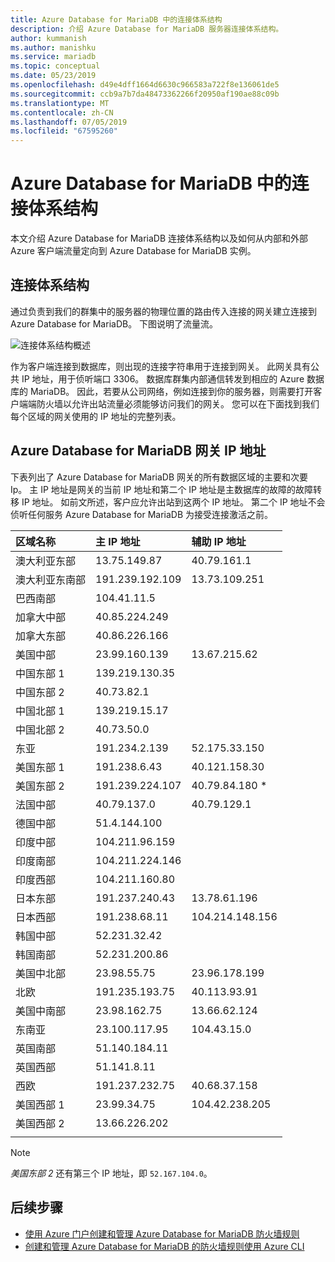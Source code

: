 ```yaml
---
title: Azure Database for MariaDB 中的连接体系结构
description: 介绍 Azure Database for MariaDB 服务器连接体系结构。
author: kummanish
ms.author: manishku
ms.service: mariadb
ms.topic: conceptual
ms.date: 05/23/2019
ms.openlocfilehash: d49e4dff1664d6630c966583a722f8e136061de5
ms.sourcegitcommit: ccb9a7b7da48473362266f20950af190ae88c09b
ms.translationtype: MT
ms.contentlocale: zh-CN
ms.lasthandoff: 07/05/2019
ms.locfileid: "67595260"
---
```

# <a name="connectivity-architecture-in-azure-database-for-mariadb"></a>Azure Database for MariaDB 中的连接体系结构
本文介绍 Azure Database for MariaDB 连接体系结构以及如何从内部和外部 Azure 客户端流量定向到 Azure Database for MariaDB 实例。

## <a name="connectivity-architecture"></a>连接体系结构

通过负责到我们的群集中的服务器的物理位置的路由传入连接的网关建立连接到 Azure Database for MariaDB。 下图说明了流量流。

![连接体系结构概述](./media/concepts-connectivity-architecture/connectivity-architecture-overview-proxy.png)

作为客户端连接到数据库，则出现的连接字符串用于连接到网关。 此网关具有公共 IP 地址，用于侦听端口 3306。 数据库群集内部通信转发到相应的 Azure 数据库的 MariaDB。 因此，若要从公司网络，例如连接到你的服务器，则需要打开客户端端防火墙以允许出站流量必须能够访问我们的网关。 您可以在下面找到我们每个区域的网关使用的 IP 地址的完整列表。

## <a name="azure-database-for-mariadb-gateway-ip-addresses"></a>Azure Database for MariaDB 网关 IP 地址

下表列出了 Azure Database for MariaDB 网关的所有数据区域的主要和次要 Ip。 主 IP 地址是网关的当前 IP 地址和第二个 IP 地址是主数据库的故障的故障转移 IP 地址。 如前文所述，客户应允许出站到这两个 IP 地址。 第二个 IP 地址不会侦听任何服务 Azure Database for MariaDB 为接受连接激活之前。

| **区域名称** | **主 IP 地址** | **辅助 IP 地址** |
|:----------------|:-------------|:------------------------|
| 澳大利亚东部 | 13.75.149.87 | 40.79.161.1 |
| 澳大利亚东南部 | 191.239.192.109 | 13.73.109.251 |
| 巴西南部 | 104.41.11.5 | |
| 加拿大中部 | 40.85.224.249 | |
| 加拿大东部 | 40.86.226.166 | |
| 美国中部 | 23.99.160.139 | 13.67.215.62 |
| 中国东部 1 | 139.219.130.35 | |
| 中国东部 2 | 40.73.82.1 | |
| 中国北部 1 | 139.219.15.17 | |
| 中国北部 2 | 40.73.50.0 | |
| 东亚 | 191.234.2.139 | 52.175.33.150 |
| 美国东部 1 | 191.238.6.43 | 40.121.158.30 |
| 美国东部 2 | 191.239.224.107 | 40.79.84.180 * |
| 法国中部 | 40.79.137.0 | 40.79.129.1 |
| 德国中部 | 51.4.144.100 | |
| 印度中部 | 104.211.96.159 | |
| 印度南部 | 104.211.224.146 | |
| 印度西部 | 104.211.160.80 | |
| 日本东部 | 191.237.240.43 | 13.78.61.196 |
| 日本西部 | 191.238.68.11 | 104.214.148.156 |
| 韩国中部 | 52.231.32.42 | |
| 韩国南部 | 52.231.200.86 |  |
| 美国中北部 | 23.98.55.75 | 23.96.178.199 |
| 北欧 | 191.235.193.75 | 40.113.93.91 |
| 美国中南部 | 23.98.162.75 | 13.66.62.124 |
| 东南亚 | 23.100.117.95 | 104.43.15.0 |
| 英国南部 | 51.140.184.11 | |
| 英国西部 | 51.141.8.11| |
| 西欧 | 191.237.232.75 | 40.68.37.158 |
| 美国西部 1 | 23.99.34.75 | 104.42.238.205 |
| 美国西部 2 | 13.66.226.202 | |
||||

> [!NOTE]
> *美国东部 2* 还有第三个 IP 地址，即 `52.167.104.0`。

## <a name="next-steps"></a>后续步骤

* [使用 Azure 门户创建和管理 Azure Database for MariaDB 防火墙规则](./howto-manage-firewall-portal.md)
* [创建和管理 Azure Database for MariaDB 的防火墙规则使用 Azure CLI](./howto-manage-firewall-cli.md)
